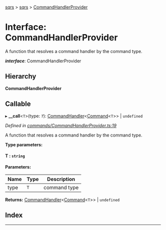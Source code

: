 [sqrs](../README.md) > [sqrs](../modules/sqrs.md) > [CommandHandlerProvider](../interfaces/sqrs.commandhandlerprovider.md)

# Interface: CommandHandlerProvider

A function that resolves a command handler by the command type.

*__interface__*: CommandHandlerProvider

## Hierarchy

**CommandHandlerProvider**

## Callable
▸ **__call**<`T`>(type: *`T`*): [CommandHandler](sqrs.commandhandler.md)<[Command](sqrs.command.md)<`T`>> \| `undefined`

*Defined in [commands/CommandHandlerProvider.ts:19](https://github.com/rkostrzewski/sqrs/blob/2a5a94e/packages/sqrs/src/commands/CommandHandlerProvider.ts#L19)*

A function that resolves a command handler by the command type.

**Type parameters:**

#### T :  `string`
**Parameters:**

| Name | Type | Description |
| ------ | ------ | ------ |
| type | `T` |  command type |

**Returns:** [CommandHandler](sqrs.commandhandler.md)<[Command](sqrs.command.md)<`T`>> \| `undefined`

## Index

---

